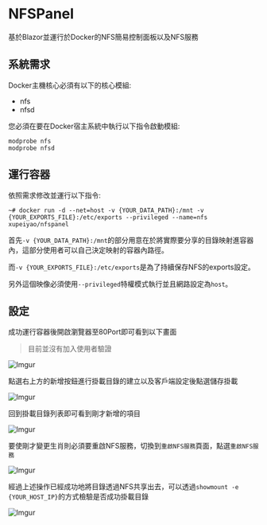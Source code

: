 # NFSPanel
基於Blazor並運行於Docker的NFS簡易控制面板以及NFS服務

## 系統需求

Docker主機核心必須有以下的核心模組:
* nfs
* nfsd

您必須在要在Docker宿主系統中執行以下指令啟動模組:

```shell
modprobe nfs
modprobe nfsd
```

## 運行容器

依照需求修改並運行以下指令:

```shell
~# docker run -d --net=host -v {YOUR_DATA_PATH}:/mnt -v {YOUR_EXPORTS_FILE}:/etc/exports --privileged --name=nfs xupeiyao/nfspanel
```

首先`-v {YOUR_DATA_PATH}:/mnt`的部分用意在於將實際要分享的目錄映射進容器內，這部分使用者可以自己決定映射的容器內路徑。

而`-v {YOUR_EXPORTS_FILE}:/etc/exports`是為了持續保存NFS的exports設定。

另外這個映像必須使用`--privileged`特權模式執行並且網路設定為`host`。

## 設定

成功運行容器後開啟瀏覽器至80Port即可看到以下畫面

> 目前並沒有加入使用者驗證

![Imgur](https://i.imgur.com/WTcI6wg.png)

點選右上方的新增按鈕進行掛載目錄的建立以及客戶端設定後點選儲存掛載

![Imgur](https://i.imgur.com/584zghJ.png)

回到掛載目錄列表即可看到剛才新增的項目

![Imgur](https://i.imgur.com/wHR7Jpx.png)

要使剛才變更生肖則必須要重啟NFS服務，切換到`重啟NFS服務`頁面，點選`重啟NFS服務`

![Imgur](https://i.imgur.com/GmHg9YM.png)

經過上述操作已經成功地將目錄透過NFS共享出去，可以透過`showmount -e {YOUR_HOST_IP}`的方式檢驗是否成功掛載目錄

![Imgur](https://i.imgur.com/3F7Bf4i.png)